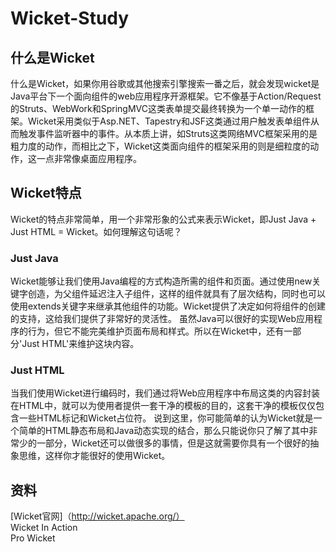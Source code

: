 # Wicket-Study
## 什么是Wicket  
什么是Wicket，如果你用谷歌或其他搜索引擎搜索一番之后，就会发现wicket是Java平台下一个面向组件的web应用程序开源框架。它不像基于Action/Request的Struts、WebWork和SpringMVC这类表单提交最终转换为一个单一动作的框架。Wicket采用类似于Asp.NET、Tapestry和JSF这类通过用户触发表单组件从而触发事件监听器中的事件。从本质上讲，如Struts这类网络MVC框架采用的是粗力度的动作，而相比之下，Wicket这类面向组件的框架采用的则是细粒度的动作，这一点非常像桌面应用程序。  
## Wicket特点  
  Wicket的特点非常简单，用一个非常形象的公式来表示Wicket，即Just Java + Just HTML = Wicket。如何理解这句话呢？  
### Just Java
 Wicket能够让我们使用Java编程的方式构造所需的组件和页面。通过使用new关键字创造，为父组件延迟注入子组件，这样的组件就具有了层次结构，同时也可以使用extends关键字来继承其他组件的功能。Wicket提供了决定如何将组件的创建的支持，这给我们提供了非常好的灵活性。
        虽然Java可以很好的实现Web应用程序的行为，但它不能完美维护页面布局和样式。所以在Wicket中，还有一部分'Just HTML'来维护这块内容。
### Just HTML
 当我们使用Wicket进行编码时，我们通过将Web应用程序中布局这类的内容封装在HTML中，就可以为使用者提供一套干净的模板的目的，这套干净的模板仅仅包含一些HTML标记和Wicket占位符。
   说到这里，你可能简单的认为Wicket就是一个简单的HTML静态布局和Java动态实现的结合，那么只能说你只了解了其中非常少的一部分，Wicket还可以做很多的事情，但是这就需要你具有一个很好的抽象思维，这样你才能很好的使用Wicket。
## 资料
[Wicket官网]（http://wicket.apache.org/）  
Wicket In Action   
Pro Wicket


